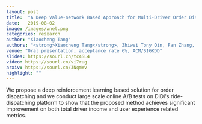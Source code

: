 ```yaml
---
layout: post
title:  "A Deep Value-network Based Approach for Multi-Driver Order Dispatching"
date:   2019-08-02
image: /images/vnet.png
categories: research
author: "Xiaocheng Tang"
authors: "<strong>Xiaocheng Tang</strong>, Zhiwei Tony Qin, Fan Zhang, Zhaodong Wang, Zhe Xu, Yintai Ma, Hongtu Zhu, <a href='https://sourl.cn/qxxnN2'>Jieping Ye</a>"
venue: "Oral presentation, acceptance rate 6%, ACM/SIGKDD"
slides: https://sourl.cn/tc4SL4
video: https://sourl.cn/vi7rug
arxiv: https://sourl.cn/3NqmWv
highlight: ""
---
```

We propose a deep reinforcement learning based solution for order dispatching and we conduct large scale online A/B tests on DiDi's ride-dispatching platform to show that the proposed method achieves significant improvement on both total driver income and user experience related metrics.
